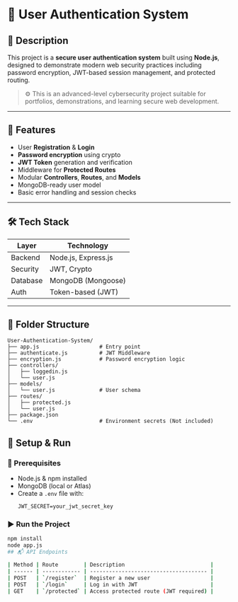 # 🔐 User Authentication System
## 📌 Description
This project is a **secure user authentication system** built using **Node.js**, designed to demonstrate modern web security practices including password encryption, JWT-based session management, and protected routing.
> ⚙️ This is an advanced-level cybersecurity project suitable for portfolios, demonstrations, and learning secure web development.
---
## 🚀 Features
* User **Registration** & **Login**
* **Password encryption** using crypto
* **JWT Token** generation and verification
* Middleware for **Protected Routes**
* Modular **Controllers**, **Routes**, and **Models**
* MongoDB-ready user model
* Basic error handling and session checks
---
## 🛠️ Tech Stack

| Layer    | Technology          |
| -------- | ------------------- |
| Backend  | Node.js, Express.js |
| Security | JWT, Crypto         |
| Database | MongoDB (Mongoose)  |
| Auth     | Token-based (JWT)   |
---
## 📂 Folder Structure
```
User-Authentication-System/
├── app.js                   # Entry point
├── authenticate.js          # JWT Middleware
├── encryption.js            # Password encryption logic
├── controllers/
│   ├── loggedin.js
│   └── user.js
├── models/
│   └── user.js              # User schema
├── routes/
│   ├── protected.js
│   └── user.js
├── package.json
└── .env                     # Environment secrets (Not included)
```

## 🧪 Setup & Run
### 🔧 Prerequisites
* Node.js & npm installed
* MongoDB (local or Atlas)
* Create a `.env` file with:
  ```env
  JWT_SECRET=your_jwt_secret_key
### ▶️ Run the Project

```bash
npm install
node app.js
## 📬 API Endpoints

| Method | Route        | Description                           |
| ------ | ------------ | ------------------------------------- |
| POST   | `/register`  | Register a new user                   |
| POST   | `/login`     | Log in with JWT                       |
| GET    | `/protected` | Access protected route (JWT required) |
